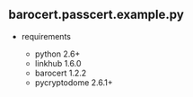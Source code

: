 
## barocert.passcert.example.py

* requirements

    * python 2.6+
    * linkhub 1.6.0
    * barocert 1.2.2
    * pycryptodome 2.6.1+
